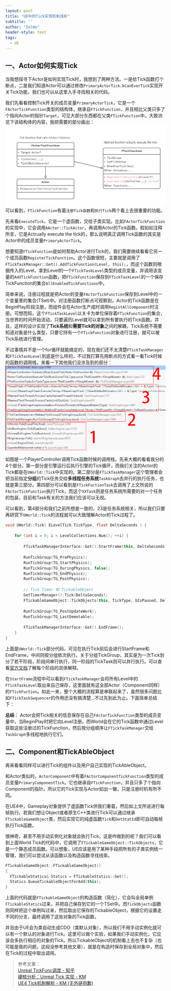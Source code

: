 ```yaml
---
layout: post
title: "UE中的Tick实现机制浅析"
subtitle: ''
author: "ZolHo"
header-style: text
tags:
  - UE
---
```


## 一、Actor如何实现Tick

当我想探寻下Actor是如何实现Tick时，我想到了两种方法。一是给Tick函数打个断点，二是我们知道Actor可以通过修改`PrimaryActorTick.bCanEverTick`实现开关Tick功能，我们也可以从这里入手寻找相关的代码。

我们先看看控制Tick开关的成员变量`PrimaryActorTick`，它是一个`FActorTickFunction`类型的结构体，继承自`FTickFunction`，并且相比父类只多了个指向Actor的指针`Target`，可见大部分东西都在父类`FTickFunction`中。大致浏览下该结构体的内容，我把需要的部分画出：![Actor and FTickFunction](/img/note/2022-07-06-11-58-30.png)
可以看到，`FTickFunction`有着`注册Tick函数`和`执行Tick`两个看上去很重要的功能。

先来看`ExecuteTick`，它是一个虚函数，交给子类实现。比如`FActorTickFunction`的实现中，它会调用`AActor::TickActor`，再调用Actor的Tick函数。假如如注释所言，它是Actrually execute the tick的，那么说明真正调用Tick函数的其实是Actor中的成员变量`PrimaryActorTick`。

想要知道`FTickFunction`是如何帮助Actor进行Tick的，我们需要继续看看它另一个成员函数`RegisterTickFunction`。这个函数很短，主要就是调用了`FTickTaskManager::Get().AddTickFunction(Level, this);`，而这个函数则根据传入的Level，拿到Level的一个`FTickTaskLevel`类型的成员变量，并调用该变量的`AddTickFunction`函数，把`FTickFunction`保存到`FTickTaskLevel`的一个保存TickFunction的集合`AllEnabledTickFunctions`中。

简单来说，注册过程就是把Actor的变量`FActorTickFunction`保存到Level中的一个变量里的集合(TSet)中。对注册函数打断点可观察到，Actor的Tick函数是在BeginPlay阶段注册，而组件会在Actor生产成时调用`RegistAllComponent`时注册。可想而知，这个`FTickTaskLevel`以关卡为单位保存着`FTickFunction`的集合，当世界的时间开始流动，只要遍历Level就可以拿到所有要执行的Tick函数。并且，这样的设计实现了**Tick系统**和**需要Tick的对象**之间的解耦，Tick系统不需要知道对象是什么类型，只要它持有一个`FTickFunction`对象进行注册，就可以被Tick系统进行管理。

不过事情并不是一个for循环就能搞定的，现在我们还不太清楚`FTickTaskManager`和`FTickTaskLevel`到底是什么样的，不过我打算先用断点的方式看一看Tick时候的函数的调用栈，来看一下其他我们没涉及到的部分：
![Tick函数调用栈](/img/note/2022-07-06-16-01-46.png)

如图是一个PlayerController调用Tick函数时候的调用栈，先来大概的看看我分的4个部分。第一部分是引擎运行后执行引擎的Tick循环，而我们关注的Actor的Tick都是在`UWorld::Tick`中实现的。第二部分是`FTickTaskManager`这个管理者会把当前指定**分组**的Tick任务交给**多线程任务系统**`TaskGraph`去并行的执行任务，也就是第三部分。第四部分可以看到是`FTickFuctionTask`去调用了上文所说的`FActorTickFunction`执行Tick，而这个`XXTask`则是任务系统所需要的对一个任务的包装，目前和Task有关的方法我们应该可以无视。

可以看到，第4部分和我们之前所想是一致的，23是任务系统相关，所以我们只要再研究下`UWorld::Tick`的流程就可以大致理解Actor的Tick过程了。

```cpp
void UWorld::Tick( ELevelTick TickType, float DeltaSeconds ) {
    
    for (int i = 0; i < LevelCollections.Num(); ++i) {

        FTickTaskManagerInterface::Get().StartFrame(this, DeltaSeconds, TickType, LevelsToTick);

        RunTickGroup(TG_PrePhysics);
        RunTickGroup(TG_StartPhysics);
        RunTickGroup(TG_DuringPhysics, false);
        RunTickGroup(TG_EndPhysics);
        RunTickGroup(TG_PostPhysics);

        // Tick Timer 和 TickableObject
        GetTimerManager().Tick(DeltaSeconds);
        FTickableGameObject::TickObjects(this, TickType, bIsPaused, DeltaSeconds);

        RunTickGroup(TG_PostUpdateWork);
        RunTickGroup(TG_LastDemotable);

        FTickTaskManagerInterface::Get().EndFrame();
    }
}
```

上面是`UWorld::Tick`部分代码，可见在执行Tick前后会进行StartFrame和EndFrame，中间则按分组依次执行。关于分组TickGroup，其实是为一次Tick划分了若干阶段，阶段间串行执行，同一阶段的TickTask则可以并行执行。可以查看[官方文档](https://docs.unrealengine.com/4.26/zh-CN/ProgrammingAndScripting/ProgrammingWithCPP/UnrealArchitecture/Actors/Ticking/)了解每个阶段的具体解释。

在`StartFrame`流程中可以看到`FTickTaskManager`会将所有Level中的`FTickTaskLevel`取出来自己保存，这里面就有这全部Actor（Component同样）的`FTickFuction`。如此一来，整个大概的流程算是串联起来了，虽然很多问题比如`FTickTaskSwquencer`的作用还没有搞清楚...不过先到此为止。下面简单总结下：

**总结**： Actor会把Tick相关的信息保存在自己`FActorTickFunction`类型的成员变量中，当BeginPlay时把它向Level注册。而World会在它的Tick函数中通过Level获取这些注册过的TickFunction，然后按分组顺序让`FTickTaskManager`交给`TaskGraph`多线程地执行它们。

## 二、Component和TickAbleObject

再来看看同样可以进行Tick的组件以及用户自己实现的TickAbleObject。

和Actor类似的，`ActorComponent`中有着`FActorComponentTickFunction`类型的成员变量`PrimaryComponentTick`。它也继承自`FTickFunction`，并且只多了个指向Component的指针。所以它的Tick实现与Actor如出一辙，只是注册时机有所不同。

在UE4中，Gameplay对象提供了虚函数Tick供我们重载，然后如上文所说进行每帧执行。若我们想让Object或者原生C++类进行Tick可以通过继承`FTickableGameObject`类，然后实现它的纯虚函数`Tick`和`GetStatId`即可自动每帧执行Tick函数。

很神奇，甚至不用手动实例化对象就会执行Tick，这是咋做到的呢？我们可以看到上面World Tick的代码中，它调用了`FTickableGameObject::TickObjects`，它是一个静态成员函数。可以想象，UE应该是用了某种手段把所有的子类实例统一管理，我们可以尝试从该函数以及构造函数寻找线索。

```cpp
FTickableGameObject::FTickableGameObject()
{
  FTickableStatics& Statics = FTickableStatics::Get();
  Statics.QueueTickableObjectForAdd(this);
}
```

上面的代码就是`FTickableGameObject`的构造函数（简化），它会叫全局单例`FTickableStatics`过来，并把自己保存到它的一个TSet中。而`TickObjects`函数则同样把这个单例叫过来，然后取出它保存的TickableObject，根据它的设置走不同的分支，最终调用了这些对象的Tick函数。

并且由于UE会为类自动生成CDO（类默认对象），所以我们不用手动实例化就可以有一个默认的对象进行Tick。这里可以做个实验，如果我们手动实例化，它应该会多执行相应的对象的Tick。所以TickableObject的机制看上去也不复杂（也可能是我的问题，这段没参考其他文章），就是在构造时保存到全局对象中，然后在Tick的过程中取出调用。

> 参考文章：  
> [Unreal TickFunc调度 - 知乎](https://zhuanlan.zhihu.com/p/467438700)  
> [硬核分析：Unreal Tick 实现 - KM](https://www.163.com/dy/article/H4EVI8360518R7MO.html)  
> [UE4 Tick机制解析 - KM (无外链抱歉)](https://km.woa.com/group/20930/articles/show/429077)
